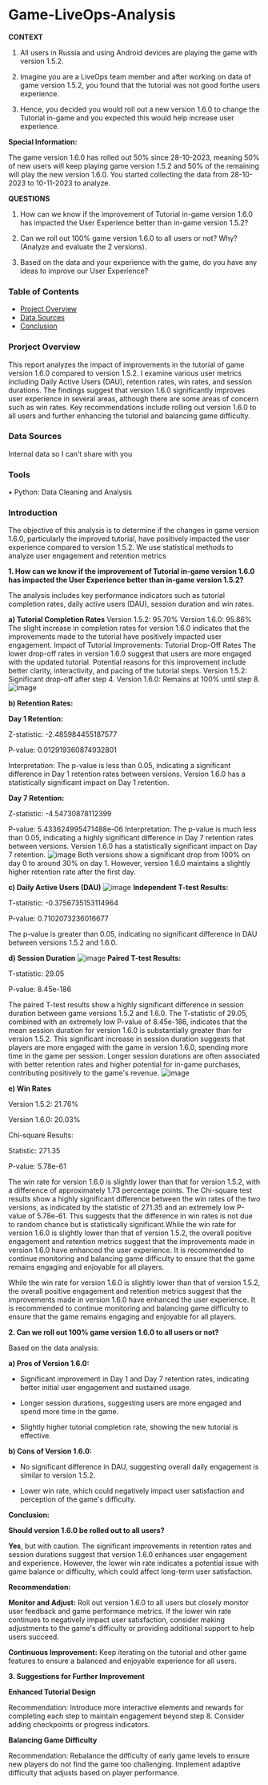 # Game-LiveOps-Analysis
**CONTEXT**
1. All users in Russia and using Android devices are playing the game with version 1.5.2.

2. Imagine you are a LiveOps team member and after working on data of game version 1.5.2, you found that the tutorial was not good forthe users experience.
  
3. Hence, you decided you would roll out a new version 1.6.0 to change the Tutorial in-game and you expected this would help increase user experience.

**Special Information:**

The game version 1.6.0 has rolled out 50% since 28-10-2023, meaning 50% of new users will keep playing game version 1.5.2 and 50% of the remaining will play the new version 1.6.0. You started collecting the data from 28-10-2023 to 10-11-2023 to analyze.

**QUESTIONS**

1. How can we know if the improvement of Tutorial in-game version 1.6.0 has impacted the User Experience better than in-game version 1.5.2?
   
2. Can we roll out 100% game version 1.6.0 to all users or not? Why? (Analyze and evaluate the 2 versions).
 
3. Based on the data and your experience with the game, do you have any ideas to improve our User Experience?
### Table of Contents
- [Project Overview](#project-overview)
- [Data Sources](#data-sources)
- [Conclusion](#conclusion)
  
### Prorject Overview
This report analyzes the impact of improvements in the tutorial of game 
version 1.6.0 compared to version 1.5.2. I examine various user metrics 
including Daily Active Users (DAU), retention rates, win rates, and session 
durations. The findings suggest that version 1.6.0 significantly improves user 
experience in several areas, although there are some areas of concern such as 
win rates. Key recommendations include rolling out version 1.6.0 to all users 
and further enhancing the tutorial and balancing game difficulty.

### Data Sources
Internal data so I can't share with you

### Tools
 • Python: Data Cleaning and Analysis

 ### Introduction
 The objective of this analysis is to determine if the changes in game version 
1.6.0, particularly the improved tutorial, have positively impacted the user 
experience compared to version 1.5.2. We use statistical methods to analyze 
user engagement and retention metrics

**1. How can we know if the improvement of Tutorial in-game version 1.6.0 has impacted the User Experience better than in-game version 1.5.2?**

The analysis includes key performance indicators such as tutorial completion rates, daily active users (DAU), session duration and win rates.

**a) Tutorial Completion Rates**
Version 1.5.2: 95.70%
Version 1.6.0: 95.86%
The slight increase in completion rates for version 1.6.0 indicates that the 
improvements made to the tutorial have positively impacted user 
engagement.
Impact of Tutorial Improvements: Tutorial Drop-Off Rates
The lower drop-off rates in version 1.6.0 suggest that users are more engaged 
with the updated tutorial. Potential reasons for this improvement include 
better clarity, interactivity, and pacing of the tutorial steps.
Version 1.5.2: Significant drop-off after step 4.
Version 1.6.0: Remains at 100% until step 8.
![image](https://github.com/Huy24vt/Game-LiveOps-Analyst/assets/130732635/f0669786-feff-490e-b9b2-a53c51b17800)

**b) Retention Rates:**

**Day 1 Retention:**

Z-statistic: -2.485984455187577

P-value: 0.012919360874932801

Interpretation: The p-value is less than 0.05, indicating a significant difference in Day 1 retention rates between versions. Version 1.6.0 has a statistically significant impact on Day 1 retention.

**Day 7 Retention:**

Z-statistic: -4.54730878112399

P-value: 5.433624995471488e-06
Interpretation: The p-value is much less than 0.05, indicating a highly significant difference in Day 7 retention rates between versions. Version 1.6.0 has a statistically significant impact on Day 7 retention.
![image](https://github.com/Huy24vt/Game-LiveOps-Analyst/assets/130732635/607c17ff-6505-4b51-9100-c7a66480cdec)
Both versions show a significant drop from 100% on day 0 to around 30% on day 1. However, version 1.6.0 maintains a slightly higher retention rate after the first day.

**c) Daily Active Users (DAU)**
![image](https://github.com/Huy24vt/Game-LiveOps-Analyst/assets/130732635/6c34ed2a-bf26-4000-8372-02b4c61b50c0)
**Independent T-test Results:**

T-statistic: -0.3756735153114964

P-value: 0.7102073236016677

The p-value is greater than 0.05, indicating no significant difference in DAU between versions 1.5.2 and 1.6.0.

**d) Session Duration**
![image](https://github.com/Huy24vt/Game-LiveOps-Analyst/assets/130732635/6f41eed6-7596-49f3-ae1f-61dcf8b10897)
**Paired T-test Results:**

T-statistic: 29.05

P-value: 8.45e-186

The paired T-test results show a highly significant difference in session duration between game versions 1.5.2 and 1.6.0. The T-statistic of 29.05, 
combined with an extremely low P-value of 8.45e-186, indicates that the mean session duration for version 1.6.0 is substantially greater than for version 1.5.2. 
This significant increase in session duration suggests that players are more engaged with the game in version 1.6.0, spending more time in the game per session. Longer session durations are often associated with better retention rates and higher potential for in-game purchases, contributing positively to the game's revenue.
![image](https://github.com/Huy24vt/Game-LiveOps-Analyst/assets/130732635/1b329b46-a47b-442d-9fe2-a7f323cb4b4c)

**e) Win Rates**

Version 1.5.2: 21.76%

Version 1.6.0: 20.03%

Chi-square Results:

Statistic: 271.35

P-value: 5.78e-61

The win rate for version 1.6.0 is slightly lower than that for version 1.5.2, with a difference of approximately 1.73 percentage points. The Chi-square test results show a highly significant difference between the win rates of the two versions, as indicated by the statistic of 271.35 and an extremely low P-value of 5.78e-61. This suggests that the difference in win rates is not due to random chance but is statistically significant.While the win rate for version 1.6.0 is slightly lower than that of version 1.5.2, the overall positive engagement and retention metrics suggest that the improvements made in version 1.6.0 have enhanced the user experience. It is recommended to continue monitoring and balancing game difficulty to ensure that the game remains engaging and enjoyable for all players.

While the win rate for version 1.6.0 is slightly lower than that of version 1.5.2, the overall positive engagement and retention metrics suggest that the improvements made in version 1.6.0 have enhanced the user experience. It is recommended to continue monitoring and balancing game difficulty to ensure that the game remains engaging and enjoyable for all players.

**2. Can we roll out 100% game version 1.6.0 to all users or not?**
   
Based on the data analysis:

**a) Pros of Version 1.6.0:**

- Significant improvement in Day 1 and Day 7 retention rates, indicating better initial user engagement and sustained usage.

- Longer session durations, suggesting users are more engaged and spend more time in the game.

- Slightly higher tutorial completion rate, showing the new tutorial is effective.

**b) Cons of Version 1.6.0:**

- No significant difference in DAU, suggesting overall daily engagement is similar to version 1.5.2.

- Lower win rate, which could negatively impact user satisfaction and perception of the game's difficulty.

**Conclusion:**

**Should version 1.6.0 be rolled out to all users?**

**Yes**, but with caution. The significant improvements in retention rates and session durations suggest that version 1.6.0 enhances user 
engagement and experience. However, the lower win rate indicates a potential issue with game balance or difficulty, which could affect long-term user satisfaction.

**Recommendation:**

**Monitor and Adjust:** Roll out version 1.6.0 to all users but closely monitor user feedback and game performance metrics. If the lower win 
rate continues to negatively impact user satisfaction, consider making adjustments to the game's difficulty or providing additional support to help users succeed.

**Continuous Improvement:** Keep iterating on the tutorial and other game features to ensure a balanced and enjoyable experience for all users.

**3. Suggestions for Further Improvement**
   
**Enhanced Tutorial Design**

Recommendation: Introduce more interactive elements and rewards for completing each step to maintain engagement beyond step 8. Consider adding checkpoints or progress indicators.

**Balancing Game Difficulty**

Recommendation: Rebalance the difficulty of early game levels to ensure new players do not find the game too challenging. Implement adaptive difficulty that adjusts based on player performance. 
